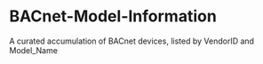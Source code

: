 # BACnet-Model-Information
A curated accumulation of BACnet devices, listed by VendorID and Model_Name
